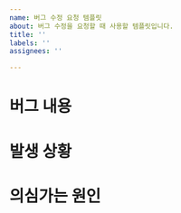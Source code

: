 ```yaml
---
name: 버그 수정 요청 템플릿
about: 버그 수정을 요청할 때 사용할 템플릿입니다.
title: ''
labels: ''
assignees: ''

---
```


# 버그 내용
# 발생 상황
# 의심가는 원인
